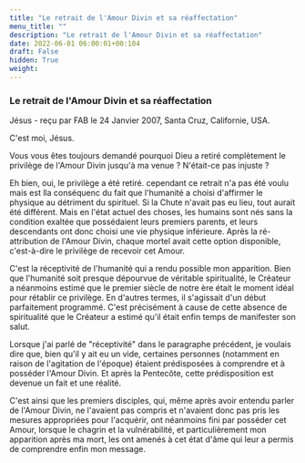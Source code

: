 ```yaml
---
title: "Le retrait de l'Amour Divin et sa réaffectation"
menu_title: ""
description: "Le retrait de l'Amour Divin et sa réaffectation"
date: 2022-06-01 06:00:01+00:104
draft: False
hidden: True
weight:
---
```

### Le retrait de l'Amour Divin et sa réaffectation

Jésus - reçu par FAB le 24 Janvier 2007, Santa Cruz, Californie, USA.

C'est moi, Jésus.

Vous vous êtes toujours demandé pourquoi Dieu a retiré complètement le privilège de l'Amour Divin jusqu'à ma venue ? N'était-ce pas injuste ?

Eh bien, oui, le privilège a été retiré. cependant ce retrait n'a pas été voulu mais est lla conséquenc du fait que l'humanité a choisi d'affirmer le physique au détriment du spirituel. Si la Chute n'avait pas eu lieu, tout aurait été différent. Mais en l'état actuel des choses, les humains sont nés sans la condition exaltée que possédaient leurs premiers parents, et leurs descendants ont donc choisi une vie physique inférieure. Après la ré-attribution de l'Amour Divin, chaque mortel avait cette option disponible, c'est-à-dire le privilège de recevoir cet Amour.

C'est la réceptivité de l'humanité qui a rendu possible mon apparition. Bien que l'humanité soit presque dépourvue de véritable spiritualité, le Créateur a néanmoins estimé que le premier siècle de notre ère était le moment idéal pour rétablir ce privilège. En d'autres termes, il s'agissait d'un début parfaitement programmé. C'est précisément à cause de cette absence de spiritualité que le Créateur a estimé qu'il était enfin temps de manifester son salut.

Lorsque j'ai parlé de "réceptivité" dans le paragraphe précédent, je voulais dire que, bien qu'il y ait eu un vide, certaines personnes (notamment en raison de l'agitation de l'époque) étaient prédisposées à comprendre et à posséder l'Amour Divin. Et après la Pentecôte, cette prédisposition est devenue un fait et une réalité.

C'est ainsi que les premiers disciples, qui, même après avoir entendu parler de l'Amour Divin, ne l'avaient pas compris et n'avaient donc pas pris les mesures appropriées pour l'acquérir, ont néanmoins fini par posséder cet Amour, lorsque le chagrin et la vulnérabilité, et particulièrement mon apparition après ma mort, les ont amenés à cet état d'âme qui leur a permis de comprendre enfin mon message.
